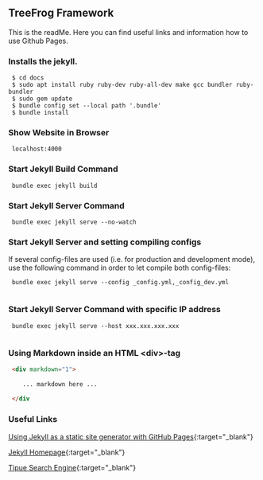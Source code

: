 ## TreeFrog Framework

This is the readMe. Here you can find useful links and information how to use Github Pages.

### Installs the jekyll.
```
 $ cd docs
 $ sudo apt install ruby ruby-dev ruby-all-dev make gcc bundler ruby-bundler
 $ sudo gem update
 $ bundle config set --local path '.bundle'
 $ bundle install
```

### Show Website in Browser

```
 localhost:4000
```

### Start Jekyll Build Command

```
 bundle exec jekyll build
```

### Start Jekyll Server Command

```
 bundle exec jekyll serve --no-watch
```

### Start Jekyll Server and setting compiling configs

If several config-files are used (i.e. for production and development mode), use the following command in order to
let compile both config-files:

```
 bundle exec jekyll serve --config _config.yml,_config_dev.yml
 
```

### Start Jekyll Server Command with specific IP address

```
 bundle exec jekyll serve --host xxx.xxx.xxx.xxx
 
```

### Using Markdown inside an HTML \<div>-tag

```html
 <div markdown="1"> 
 
    ... markdown here ... 
    
 </div
```


### Useful Links

[Using Jekyll as a static site generator with GitHub Pages](https://help.github.com/articles/using-jekyll-as-a-static-site-generator-with-github-pages/){:target="_blank"}

[Jekyll Homepage](http://jekyllrb.com/){:target="_blank"}

[Tipue Search Engine](http://www.tipue.com/search/){:target="_blank"}

